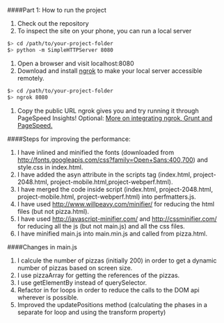 
####Part 1: How to run the project


1. Check out the repository
1. To inspect the site on your phone, you can run a local server

  ```bash
  $> cd /path/to/your-project-folder
  $> python -m SimpleHTTPServer 8080
  ```

1. Open a browser and visit localhost:8080
1. Download and install [ngrok](https://ngrok.com/) to make your local server accessible remotely.

  ``` bash
  $> cd /path/to/your-project-folder
  $> ngrok 8080
  ```

1. Copy the public URL ngrok gives you and try running it through PageSpeed Insights! Optional: [More on integrating ngrok, Grunt and PageSpeed.](http://www.jamescryer.com/2014/06/12/grunt-pagespeed-and-ngrok-locally-testing/)


####Steps for improving the performance:

1. I have inlined and minified the fonts (downloaded from http://fonts.googleapis.com/css?family=Open+Sans:400,700) and style.css in index.html.
2. I have added the asyn attribute in the scripts tag (index.html, project-2048.html, project-mobile.html,project-webperf.html).
3. I have merged the code inside script (index.html, project-2048.html, project-mobile.html, project-webperf.html) into perfmatters.js.
4. I have used http://www.willpeavy.com/minifier/ for reducing the html files (but not pizza.html).
5. I have used http://javascript-minifier.com/ and http://cssminifier.com/ for reducing all the js (but not main.js) and all the css files.
6. I have minified main.js into main.min.js and called from pizza.html.

####Changes in main.js
1. I calcule the number of pizzas (initially 200) in order to get a dynamic number of pizzas based on screen size.
2. I use pizzaArray for getting the references of the pizzas.
3. I use getElementBy instead of querySelector.
4. Refactor in for loops in order to reduce the calls to the DOM api wherever is possible.
5. Improved the updatePositions method (calculating the phases in a separate for loop and using the transform property)
